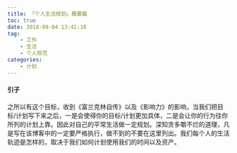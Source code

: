 ```yaml
---
title: 「个人生活规划」概要篇
toc: true
date: 2018-09-04 13:41:18
tag:
    - 工作
    - 生活
    - 个人规范
categories:
    - 计划
---
```


#### 引子

之所以有这个目标，收到《富兰克林自传》以及《影响力》的影响，当我们把目标/计划写下来之后，一是会使得你的目标/计划更加具体，二是会让你的行为往你所列的计划上靠。因此对自己的平常生活做一定规划。深知贪多嚼不烂的道理，凡是写在该博客中的一定要严格执行，做不到的不要在这里列出。我们每个人的生活轨迹是怎样的，取决于我们如何计划使用我们的时间以及资产。
<!--more-->